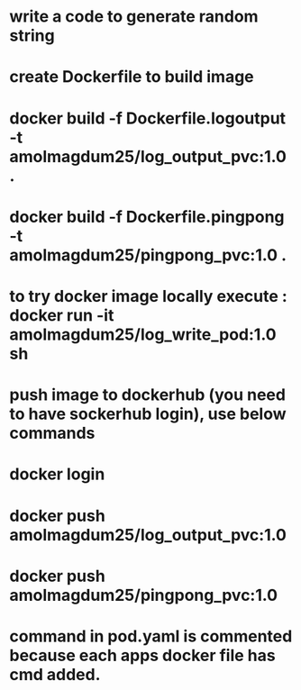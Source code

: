 #  write a code to generate random string
#  create Dockerfile to build image
#     docker build -f Dockerfile.logoutput -t amolmagdum25/log_output_pvc:1.0 .
#     docker build -f Dockerfile.pingpong -t amolmagdum25/pingpong_pvc:1.0 .

#  to try docker image locally execute : docker run -it amolmagdum25/log_write_pod:1.0 sh

#  push image to dockerhub (you need to have sockerhub login), use below commands
#    docker login
#    docker push amolmagdum25/log_output_pvc:1.0
#    docker push amolmagdum25/pingpong_pvc:1.0

# command in pod.yaml is commented because each apps docker file has cmd added.
